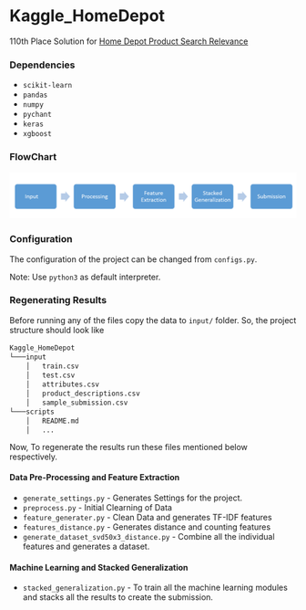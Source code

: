 # Kaggle_HomeDepot

110th Place Solution for [Home Depot Product Search Relevance][kaggle_home]

### Dependencies
- `scikit-learn`
- `pandas`
- `numpy`
- `pychant`
- `keras`
- `xgboost`

### FlowChart
![Flow Chart Image](scripts/doc/Processing.PNG)

### Configuration
The configuration of the project can be changed from `configs.py`.

Note: Use `python3` as default interpreter.

### Regenerating Results
Before running any of the files copy the data to `input/` folder. So, the project structure should look like

```
Kaggle_HomeDepot
└───input
    │   train.csv
    │   test.csv
    │   attributes.csv
    │   product_descriptions.csv
    │   sample_submission.csv
└───scripts
    │   README.md
    │   ...
```

Now, To regenerate the results run these files mentioned below respectively.

#### Data Pre-Processing and Feature Extraction

- `generate_settings.py` - Generates Settings for the project.
- `preprocess.py` - Initial Clearning of Data
- `feature_generater.py` - Clean Data and generates TF-IDF features
- `features_distance.py` - Generates distance and counting features
- `generate_dataset_svd50x3_distance.py` - Combine all the individual features and generates a dataset.

#### Machine Learning and Stacked Generalization

- `stacked_generalization.py` - To train all the machine learning modules and stacks all the results to create the submission.

[//]: # (These are reference links used in the body of this note and get stripped out when the markdown processor does its job. There is no need to format nicely because it shouldn't be seen. Thanks SO - http://stackoverflow.com/questions/4823468/store-comments-in-markdown-syntax)


   [kaggle_home]: <https://www.kaggle.com/c/home-depot-product-search-relevance>
